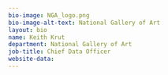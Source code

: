 ```yaml
---
bio-image: NGA_logo.png
bio-image-alt-text: National Gallery of Art
layout: bio
name: Keith Krut
department: National Gallery of Art
job-title: Chief Data Officer
website-data: 
---
```


